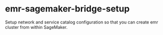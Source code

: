 # emr-sagemaker-bridge-setup
Setup network and service catalog configuration so that you can create emr cluster from within SageMaker.
